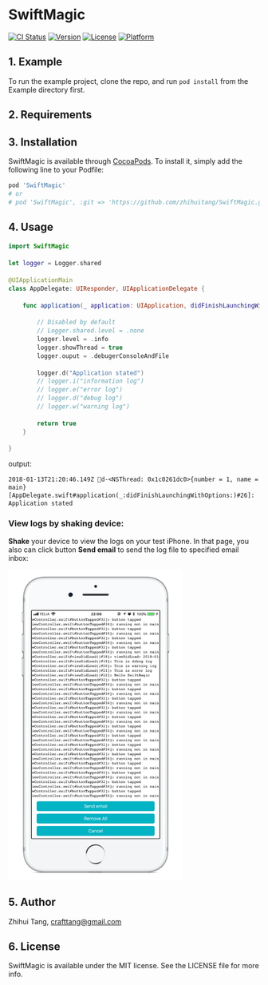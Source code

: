 # SwiftMagic

[![CI Status](http://img.shields.io/travis/zhihuitang/SwiftMagic.svg?style=flat)](https://travis-ci.org/zhihuitang/SwiftMagic)
[![Version](https://img.shields.io/cocoapods/v/SwiftMagic.svg?style=flat)](http://cocoapods.org/pods/SwiftMagic)
[![License](https://img.shields.io/cocoapods/l/SwiftMagic.svg?style=flat)](http://cocoapods.org/pods/SwiftMagic)
[![Platform](https://img.shields.io/cocoapods/p/SwiftMagic.svg?style=flat)](http://cocoapods.org/pods/SwiftMagic)

## 1. Example

To run the example project, clone the repo, and run `pod install` from the Example directory first.

## 2. Requirements

## 3. Installation

SwiftMagic is available through [CocoaPods](http://cocoapods.org). To install
it, simply add the following line to your Podfile:

```ruby
pod 'SwiftMagic'
# or
# pod 'SwiftMagic', :git => 'https://github.com/zhihuitang/SwiftMagic.git'
```

## 4. Usage

```swift
import SwiftMagic

let logger = Logger.shared

@UIApplicationMain
class AppDelegate: UIResponder, UIApplicationDelegate {

    func application(_ application: UIApplication, didFinishLaunchingWithOptions launchOptions: [UIApplicationLaunchOptionsKey: Any]?) -> Bool {
		
        // Disabled by default
        // Logger.shared.level = .none
        logger.level = .info
        logger.showThread = true
        logger.ouput = .debugerConsoleAndFile
        
        logger.d("Application stated")
        // logger.i("information log")
        // logger.e("error log")
        // logger.d("debug log")
        // logger.w("warning log")

        return true
    }

}
```

output:
```
2018-01-13T21:20:46.149Z 💚d-<NSThread: 0x1c0261dc0>{number = 1, name = main}[AppDelegate.swift#application(_:didFinishLaunchingWithOptions:)#26]: Application stated
```

### View logs by shaking device:

**Shake** your device to view the logs on your test iPhone. In that page, you also can click button **Send email** to send the log file to specified email inbox:

<img src="./res/logview.png" width="350">

## 5. Author

Zhihui Tang, crafttang@gmail.com

## 6. License

SwiftMagic is available under the MIT license. See the LICENSE file for more info.


